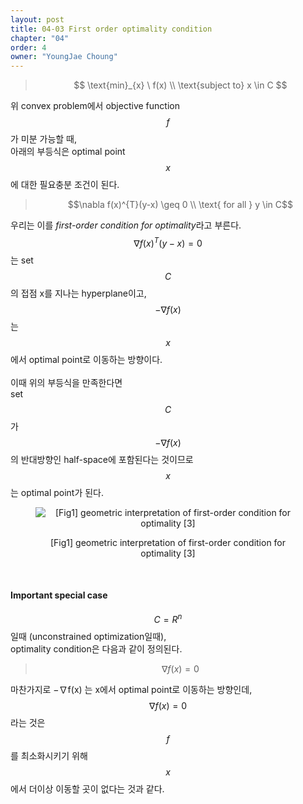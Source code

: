 ```yaml
---
layout: post
title: 04-03 First order optimality condition
chapter: "04"
order: 4
owner: "YoungJae Choung"
---
```

> $$
> \text{min}_{x} \ f(x) \\
> \text{subject to} x \in C
> $$

위 convex problem에서 objective function $$f$$가 미분 가능할 때, <br>
아래의 부등식은 optimal point $$x$$에 대한 필요충분 조건이 된다.

> $$\nabla f(x)^{T}(y-x) \geq 0 \\
> \text{ for all } y \in C$$

우리는 이를 *first-order condition for optimality*라고 부른다. <br>
$$\nabla f(x)^{T}(y-x) = 0$$는 set $$C$$의 접점 x를 지나는 hyperplane이고, <br>
$$- \nabla f(x)$$는 $$x$$에서 optimal point로 이동하는 방향이다. <br><br>
이때 위의 부등식을 만족한다면 <br>
set $$C$$가 $$- \nabla f(x)$$의 반대방향인 half-space에 포함된다는 것이므로 <br>
$$x$$는 optimal point가 된다.<br>

<figure class="image" style="align: center;">
<p align="center">
  <img src="https://wikidocs.net/images/page/18337/first-order-condition.png" alt="[Fig1] geometric interpretation of first-order condition for optimality [3]">
  <figcaption style="text-align: center;">[Fig1] geometric interpretation of first-order condition for optimality [3]</figcaption>
</p>
</figure>
<br>

#### Important special case
$$C = R^n$$일때 (unconstrained optimization일때), <br>
optimality condition은 다음과 같이 정의된다.
> $$\nabla f(x) = 0$$

마찬가지로 −∇f(x) 는 x에서 optimal point로 이동하는 방향인데, <br>
$$\nabla f(x) = 0$$라는 것은 <br>
$$f$$를 최소화시키기 위해 $$x$$에서 더이상 이동할 곳이 없다는 것과 같다.